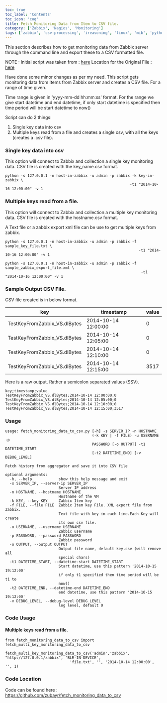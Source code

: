 ```yaml
---
toc: true 
toc_label: 'Contents' 
toc_icon: 'cog'
title: Fetch Monitoring Data from Item to CSV file.
category: ['Zabbix', 'Nagios', 'Monitoring']
tags: ['zabbix', 'csv-processing', 'ireasoning', 'linux', 'mib', 'python', 'nagios', 'monitoring']
---
```

This section describes how to get monitoring data from Zabbix server through the command line and export these to a CSV formatted file.

NOTE : Initial script was taken from : [here](http://doc.bonfire-project.eu/R2/monitoring/bonfire_monitoring_data_to_csv.html)
Location for the Original File : [here](http://doc.bonfire-project.eu/R2/_static/scripts/fetch_items_to_csv.py)

Have done some minor changes as per my need.
This script gets monitoring data from Items from Zabbix server and creates a CSV file. For a range of time given. 

Time range is given in 'yyyy-mm-dd hh:mm:ss' format. For the range we give start datetime and end datetime, if only start datetime is specified then time period will be start datetime to now()

Script can do 2 things:

1. Single key data into csv
2. Multiple keys read from a file and creates a single csv, with all the keys (creates a <hostname>.csv file).


###  Single key data into csv
This option will connect to Zabbix and collection a single key monitoring data.
CSV file is created with the key_name.csv format.

    python -s 127.0.0.1 -n host-in-zabbix -u admin -p zabbix -k key-in-zabbix \
                                                            -t1 "2014-10-16 12:00:00" -v 1 

###  Multiple keys read from a file.
This option will connect to Zabbix and collection a multiple key monitoring data.
CSV file is created with the hostname.csv format. 

A Text file or a zabbix export xml file can be use to get multiple keys from zabbix.

    python -s 127.0.0.1 -n host-in-zabbix -u admin -p zabbix -f sample_key_file.txt \
                                                                -t1 "2014-10-16 12:00:00" -v 1 
                                                                
    python -s 127.0.0.1 -n host-in-zabbix -u admin -p zabbix -f sample_zabbix_export_file.xml \
                                                                 -t1 "2014-10-16 12:00:00" -v 1

###  Sample Output CSV File.
CSV file created is in below format.

key|timestamp|value
------|------|------
TestKeyFromZabbix_VS.dlBytes|2014-10-14 12:00:00|0
TestKeyFromZabbix_VS.dlBytes|2014-10-14 12:05:00|0
TestKeyFromZabbix_VS.dlBytes|2014-10-14 12:10:00|0
TestKeyFromZabbix_VS.dlBytes|2014-10-14 12:15:00|3517

Here is a raw output. Rather a semicolon separated values (SSV).

    key;timestamp;value
    TestKeyFromZabbix_VS.dlBytes;2014-10-14 12:00:00;0
    TestKeyFromZabbix_VS.dlBytes;2014-10-14 12:05:00;0
    TestKeyFromZabbix_VS.dlBytes;2014-10-14 12:10:00;0
    TestKeyFromZabbix_VS.dlBytes;2014-10-14 12:15:00;3517
 
 
###  Usage 

    usage: fetch_monitoring_data_to_csv.py [-h] -s SERVER_IP -n HOSTNAME
                                           (-k KEY | -f FILE) -u USERNAME -p
                                           PASSWORD [-o OUTPUT] -t1 DATETIME_START
                                           [-t2 DATETIME_END] [-v DEBUG_LEVEL]
    
    Fetch history from aggregator and save it into CSV file
    
    optional arguments:
      -h, --help            show this help message and exit
      -s SERVER_IP, --server-ip SERVER_IP
                            Server IP address
      -n HOSTNAME, --hostname HOSTNAME
                            Hostname of the VM
      -k KEY, --key KEY     Zabbix Item key
      -f FILE, --file FILE  Zabbix Item key File. XML export file from Zabbix.
                            Text file with key in each line.Each Key will create
                            its own csv file.
      -u USERNAME, --username USERNAME
                            Zabbix username
      -p PASSWORD, --password PASSWORD
                            Zabbix password
      -o OUTPUT, --output OUTPUT
                            Output file name, default key.csv (will remove all
                            special chars)
      -t1 DATETIME_START, --datetime-start DATETIME_START
                            Start datetime, use this pattern '2014-10-15 19:12:00'
                            if only t1 specified then time period will be t1 to
                            now()
      -t2 DATETIME_END, --datetime-end DATETIME_END
                            end datetime, use this pattern '2014-10-15 19:12:00'
      -v DEBUG_LEVEL, --debug-level DEBUG_LEVEL
                            log level, default 0

###  Code Usage

####  Multiple keys read from a file.

    from fetch_monitoring_data_to_csv import fetch_multi_key_monitoring_data_to_csv
    
    fetch_multi_key_monitoring_data_to_csv('admin','zabbix', "http://127.0.0.1/zabbix", 'BLR-IN-DEVICE',
                                 'file.txt', '', '2014-10-14 12:00:00', '', 1)

###  Code Location
Code can be found here : <https://github.com/zubayr/fetch_monitoring_data_to_csv>
